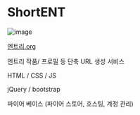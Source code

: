 # ShortENT
![image](https://github.com/user-attachments/assets/dcc744cb-ae2f-4fae-92e8-ff00580b749f)

[엔트리.org](https://xn--oy2b95t44j.org/)

엔트리 작품/ 프로필 등 단축 URL 생성 서비스

HTML / CSS / JS

jQuery / bootstrap

파이어 베이스 (파이어 스토어, 호스팅, 계정 관리)

